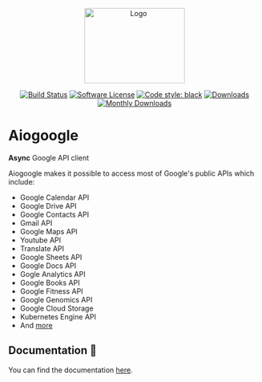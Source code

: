 <p align="center">
  <img src="https://github.com/omarryhan/aiogoogle/blob/master/logo.png?raw=true" alt="Logo" title="Aiogoogle" height="150" width="200"/>
  <p align="center">
    <a href="https://github.com/omarryhan/aiogoogle/actions?query=workflow%3ACI"><img alt="Build Status" src="https://github.com/omarryhan/aiogoogle/workflows/CI/badge.svg"></a>
    <a href="https://github.com/omarryhan/aiogoogle"><img alt="Software License" src="https://img.shields.io/badge/license-MIT-brightgreen.svg?style=flat-square"></a>
    <a href="https://github.com/python/black"><img alt="Code style: black" src="https://img.shields.io/badge/code%20style-black-000000.svg" /></a>
    <a href="https://static.pepy.tech/badge/aiogoogle"><img alt="Downloads" src="https://static.pepy.tech/badge/aiogoogle"></a>
    <a href="https://static.pepy.tech/badge/aiogoogle/month"><img alt="Monthly Downloads" src="https://static.pepy.tech/badge/aiogoogle/month"></a>
  </p>
</p>

# Aiogoogle

**Async** Google API client

Aiogoogle makes it possible to access most of Google's public APIs which include:

- Google Calendar API
- Google Drive API
- Google Contacts API
- Gmail API
- Google Maps API
- Youtube API
- Translate API
- Google Sheets API
- Google Docs API
- Gogle Analytics API
- Google Books API
- Google Fitness API
- Google Genomics API
- Google Cloud Storage
- Kubernetes Engine API
- And [more](https://developers.google.com/apis-explorer)

## Documentation 📑

You can find the documentation [here](https://aiogoogle.readthedocs.io/en/latest/#).

